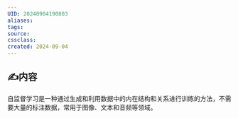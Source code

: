 ```yaml
---
UID: 20240904190803 
aliases: 
tags: 
source: 
cssclass: 
created: 2024-09-04
---
```


## ✍内容
自监督学习是一种通过生成和利用数据中的内在结构和关系进行训练的方法，不需要大量的标注数据，常用于图像、文本和音频等领域。

